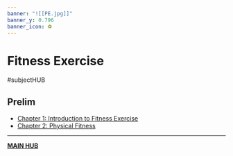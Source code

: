 ```yaml
---
banner: "![[PE.jpg]]"
banner_y: 0.796
banner_icon: ⚽
---
```

# Fitness Exercise
#subjectHUB 

## Prelim
- [Chapter 1: Introduction to Fitness Exercise](IntroPE)
- [Chapter 2: Physical Fitness](Fitness)

---
**[MAIN HUB](main)**
